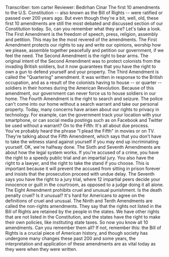 Transcriber: tom carter Reviewer: Bedirhan Cinar The first 10 amendments to the U.S. Constitution -- also known as the Bill of Rights -- were ratified or passed over 200 years ago. But even though they're a bit, well, old, these first 10 amendments are still the most debated and discussed section of our Constitution today. So, can you remember what they are? Let's take a look. The First Amendment is the freedom of speech, press, religion, assembly and petition. This may be the most revered of the amendments. The First Amendment protects our rights to say and write our opinions, worship how we please, assemble together peacefully and petition our government, if we feel the need. The Second Amendment is the right to bear arms. The original intent of the Second Amendment was to protect colonists from the invading British soldiers, but it now guarantees that you have the right to own a gun to defend yourself and your property. The Third Amendment is called the "Quartering" amendment. It was written in response to the British occupation, and as a result of the colonists having to house -- or quarter -- soldiers in their homes during the American Revolution. Because of this amendment, our government can never force us to house soldiers in our home. The Fourth Amendment is the right to search and seizure. The police can't come into our home without a search warrant and take our personal property. Today, many concerns have arisen about our rights to privacy in technology. For example, can the government track your location with your smartphone, or can social media postings such as on Facebook and Twitter be used without a warrant? On to the Fifth: It's all about due process. You've probably heard the phrase "I plead the Fifth" in movies or on TV. They're talking about the Fifth Amendment, which says that you don't have to take the witness stand against yourself if you may end up incriminating yourself. OK, we're halfway done. The Sixth and Seventh Amendments are about how the legal system works. If you're accused of a crime, you have the right to a speedy public trial and an impartial jury. You also have the right to a lawyer, and the right to take the stand if you choose. This is important because it will prevent the accused from sitting in prison forever and insists that the prosecution proceed with undue delay. The Seventh says you have the right to a jury trial, where 12 impartial peers decide your innocence or guilt in the courtroom, as opposed to a judge doing it all alone. The Eight Amendment prohibits cruel and unusual punishment. Is the death penalty cruel? Is it unusual? It's hard for Americans to agree on the definitions of cruel and unusual. The Ninth and Tenth Amendments are called the non-rights amendments. They say that the rights not listed in the Bill of Rights are retained by the people in the states. We have other rights that are not listed in the Constitution, and the states have the right to make their own policies, like instituting state taxes. So now you know all 10 amendments. Can you remember them all? If not, remember this: the Bill of Rights is a crucial piece of American history, and though society has undergone many changes these past 200 and some years, the interpretation and application of these amendments are as vital today as they were when they were written. 